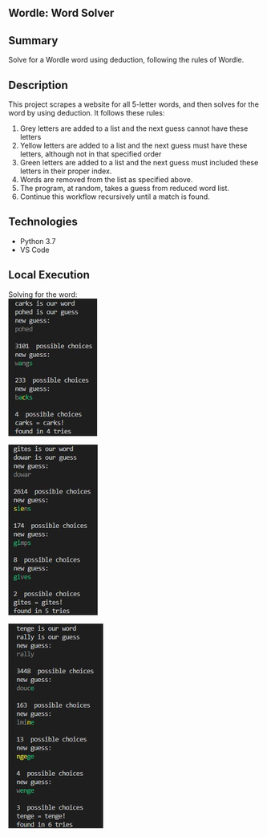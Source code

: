 ## Wordle: Word Solver

## Summary
Solve for a Wordle word using deduction, following the rules of Wordle. 

## Description
This project scrapes a website for all 5-letter words, and then solves for the word by using deduction.
It follows these rules:
1. Grey letters are added to a list and the next guess cannot have these letters
2. Yellow letters are added to a list and the next guess must have these letters, although not in that specified order
3. Green letters are added to a list and the next guess must included these letters in their proper index.
4. Words are removed from the list as specified above. 
5. The program, at random, takes a guess from reduced word list.
6. Continue this workflow recursively until a match is found.  

## Technologies
- Python 3.7
- VS Code

## Local Execution
Solving for the word: <br>
![Alt Text](py_files/wordle_terminal_2.JPG?raw=true "program run in terminal")

![Alt Text](py_files/wordle_terminal_3.JPG?raw=true "program run in terminal")

![Alt Text](py_files/wordle_terminal_4.JPG?raw=true "program run in terminal")

